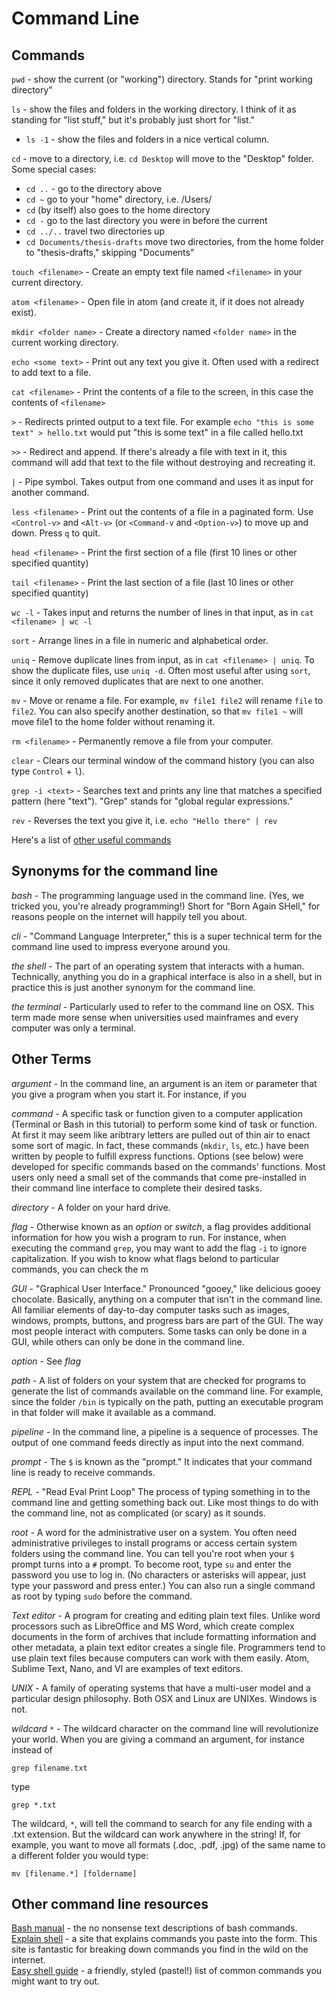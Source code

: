 # Command Line

## Commands

`pwd` - show the current (or "working") directory. Stands for "print working directory"

`ls` - show the files and folders in the working directory. I think of it as standing for "list stuff," but it's probably just short for "list."

- `ls -1` - show the files and folders in a nice vertical column.

`cd` - move to a directory, i.e. `cd Desktop` will move to the "Desktop" folder. Some special cases:

- `cd ..` - go to the directory above
- `cd ~` go to your "home" directory, i.e. /Users/<yourname>
- `cd` (by itself) also goes to the home directory
- `cd -` go to the last directory you were in before the current
- `cd ../..` travel two directories up
- `cd Documents/thesis-drafts` move two directories, from the home folder to "thesis-drafts," skipping "Documents"

`touch <filename>` - Create an empty text file named `<filename>` in your current directory.

`atom <filename>` - Open file in atom (and create it, if it does not already exist).

`mkdir <folder name>` - Create a directory named `<folder name>` in the current working directory.

`echo <some text>` - Print out any text you give it. Often used with a redirect to add text to a file.

`cat <filename>` - Print the contents of a file to the screen, in this case the contents of `<filename>`

`>` - Redirects printed output to a text file. For example `echo "this is some text" > hello.txt` would put "this is some text" in a file called hello.txt

`>>` - Redirect and append. If there's already a file with text in it, this command will add that text to the file without destroying and recreating it.

`|` - Pipe symbol. Takes output from one command and uses it as input for another command.

`less <filename>` - Print out the contents of a file in a paginated form. Use `<Control-v>` and `<Alt-v>` (or `<Command-v` and `<Option-v>`) to move up and down. Press `q` to quit.

`head <filename>` - Print the first section of a file (first 10 lines or other specified quantity)

`tail <filename>` - Print the last section of a file (last 10 lines or other specified quantity)

`wc -l` - Takes input and returns the number of lines in that input, as in `cat <filename> | wc -l`

`sort` - Arrange lines in a file in numeric and alphabetical order.

`uniq` - Remove duplicate lines from input, as in `cat <filename> | uniq`. To show the duplicate files, use `uniq -d`. Often most useful after using `sort`, since it only removed duplicates that are next to one another.

`mv` - Move or rename a file. For example, `mv file1 file2` will rename `file` to `file2`. You can also specify another destination, so that `mv file1 ~` will move file1 to the home folder without renaming it.

`rm <filename>` - Permanently remove a file from your computer.

`clear` - Clears our terminal window of the command history (you can also type `Control` + `l`).

`grep -i <text>` - Searches text and prints any line that matches a specified pattern (here "text"). "Grep" stands for "global regular expressions."

`rev` - Reverses the text you give it, i.e. `echo "Hello there" | rev`

Here's a list of [other useful commands](https://github.com/tri-cods/command-line/blob/master/sections/other-commands.md)

## Synonyms for the command line

*bash* - The programming language used in the command line. (Yes, we tricked you, you're already programming!) Short for "Born Again SHell," for reasons people on the internet will happily tell you about.

*cli* - "Command Language Interpreter," this is a super technical term for the command line used to impress everyone around you.

*the shell* - The part of an operating system that interacts with a human. Technically, anything you do in a graphical interface is also in a shell, but in practice this is just another synonym for the command line.

*the terminal* - Particularly used to refer to the command line on OSX. This term made more sense when universities used mainframes and every computer was only a terminal.

## Other Terms

*argument* - In the command line, an argument is an item or parameter that you give a program when you start it. For instance, if you

*command* - A specific task or function given to a computer application (Terminal or Bash in this tutorial) to perform some kind of task or function. At first it may seem like aribtrary letters are pulled out of thin air to enact some sort of magic. In fact, these commands (`mkdir`, `ls`, etc.) have been written by people to fulfill express functions. Options (see below) were developed for specific commands based on the commands' functions. Most users only need a small set of the commands that come pre-installed in their command line interface to complete their desired tasks.

*directory* - A folder on your hard drive.

*flag* - Otherwise known as an *option* or *switch*, a flag provides additional information for how you wish a program to run. For instance, when executing the command `grep`, you may want to add the flag `-i` to ignore capitalization. If you wish to know what flags belond to particular commands, you can check the m

*GUI* - "Graphical User Interface." Pronounced "gooey," like delicious gooey chocolate. Basically, anything on a computer that isn't in the command line. All familiar elements of day-to-day computer tasks such as images, windows, prompts, buttons, and progress bars are part of the GUI. The way most people interact with computers. Some tasks can only be done in a GUI, while others can only be done in the command line.

*option* - See *flag*

*path* - A list of folders on your system that are checked for programs to generate the list of commands available on the command line. For example, since the folder `/bin` is typically on the path, putting an executable program in that folder will make it available as a command.

*pipeline* - In the command line, a pipeline is a sequence of processes. The output of one command feeds directly as input into the next command.

*prompt* - The `$` is known as the "prompt." It indicates that your command line is ready to receive commands.

*REPL* - "Read Eval Print Loop" The process of typing something in to the command line and getting something back out. Like most things to do with the command line, not as complicated (or scary) as it sounds.

*root* - A word for the administrative user on a system. You often need administrative privileges to install programs or access certain system folders using the command line. You can tell you're root when your `$` prompt turns into a `#` prompt. To become root, type `su` and enter the password you use to log in. (No characters or asterisks will appear, just type your password and press enter.) You can also run a single command as root by typing `sudo` before the command.

*Text editor* - A program for creating and editing plain text files. Unlike word processors such as LibreOffice and MS Word, which create complex documents in the form of archives that include formatting information and other metadata, a plain text editor creates a single file. Programmers tend to use plain text files because computers can work with them easily. Atom, Sublime Text, Nano, and VI are examples of text editors.

*UNIX* - A family of operating systems that have a multi-user model and a particular design philosophy. Both OSX and Linux are UNIXes. Windows is not.

*wildcard* `*` - The wildcard character on the command line will revolutionize your world. When you are giving a command an argument, for instance instead of

`grep filename.txt`

type

`grep *.txt`

The wildcard, `*`, will tell the command to search for any file ending with a .txt extension. But the wildcard can work anywhere in the string! If, for example, you want to move all formats (.doc, .pdf, .jpg) of the same name to a different folder you would type:

`mv [filename.*] [foldername]`


## Other command line resources

[Bash manual](https://www.gnu.org/software/bash/manual/bashref.html) - the no nonsense text descriptions of bash commands.  
[Explain shell](https://explainshell.com/) - a site that explains commands you paste into the form. This site is fantastic for breaking down commands you find in the wild on the internet.  
[Easy shell guide](https://lucasviola.github.io/easyshell/) - a friendly, styled (pastel!) list of common commands you might want to try out.
